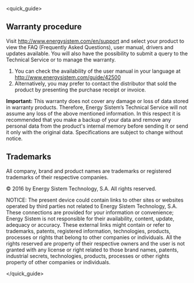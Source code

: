 <quick_guide>
## Warranty procedure

Visit http://www.energysistem.com/en/support and select your product to view the FAQ (Frequently Asked Questions), user manual, drivers and updates available. You will also have the possibility to submit a query to the Technical Service or to manage the warranty.

1. You can check the availability of the user manual in your language at http://www.energysistem.com/guide/42500
2. Alternatively, you may prefer to contact the distributor that sold the product by presenting the purchase receipt or invoice.

**Important:** This warranty does not cover any damage or loss of data stored in warranty products. Therefore, Energy Sistem’s Technical Service will not assume any loss of the above mentioned information. In this respect it is recommended that you make a backup of your data and remove any personal data from the product's internal memory before sending it or send it only with the original data.
Specifications are subject to change without notice.


## Trademarks

All company, brand and product names are trademarks or registered trademarks of their respective companies.

© 2016 by Energy Sistem Technology, S.A. All rights reserved.

NOTICE: The present device could contain links to other sites or websites operated by third parties not related to Energy Sistem Technology, S.A. These connections are provided for your information or convenience; Energy Sistem is not responsible for their availability, content, update, adequacy or accuracy.  These external links might contain or refer to trademarks, patents, registered information, technologies, products, processes or rights that belong to other companies or individuals. All the rights reserved are property of their respective owners and the user is not granted with any license or right related to those brand names, patents, industrial secrets, technologies, products, processes or other rights property of other companies or individuals.

</quick_guide>
